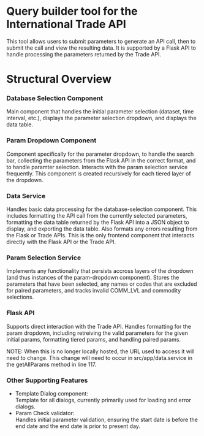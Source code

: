 # Query builder tool for the International Trade API

This tool allows users to submit parameters to generate an API call, then to submit the call and view the resulting data. It is supported by a Flask API to handle processing the parameters returned by the Trade API.

# Structural Overview

### Database Selection Component

Main component that handles the initial parameter selection (dataset, time interval, etc.), displays the parameter selection dropdown, and displays the data table.

### Param Dropdown Component

Component specifically for the parameter dropdown, to handle the search bar, collecting the parameters from the Flask API in the correct format, and to handle paramter selection. Interacts with the param selection service frequently. This component is created recursively for each tiered layer of the dropdown.

### Data Service

Handles basic data processing for the database-selection component. This includes formatting the API call from the currently selected parameters, formatting the data table returned by the Flask API into a JSON object to display, and exporting the data table. Also formats any errors resulting from the Flask or Trade APIs. This is the only frontend component that interacts directly with the Flask API or the Trade API.

### Param Selection Service

Implements any functionality that persists accross layers of the dropdown (and thus instances of the param-dropdown component). Stores the parameters that have been selected, any names or codes that are excluded for paired parameters, and tracks invalid COMM_LVL and commodity selections.

### Flask API

Supports direct interaction with the Trade API. Handles formatting for the param dropdown, including retreiving the valid parameters for the given initial params, formatting tiered params, and handling paired params.

NOTE: When this is no longer locally hosted, the URL used to access it will need to change. This change will need to occur in src/app/data.service in the getAllParams method in line 117.

### Other Supporting Features

- Template Dialog component:  
  Template for all dialogs, currently primarily used for loading and error dialogs.
- Param Check validator:  
  Handles initial parameter validation, ensuring the start date is before the end date and the end date is prior to present day.
